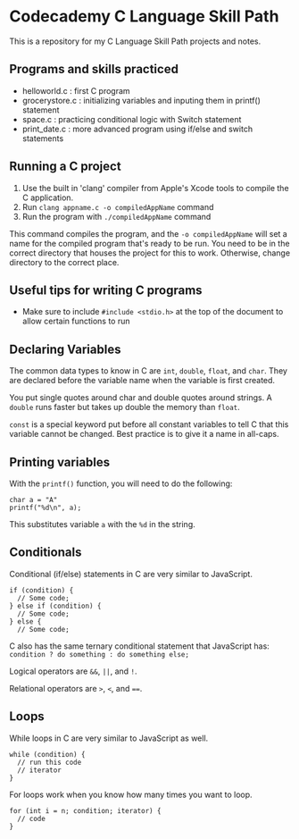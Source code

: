 # Codecademy C Language Skill Path
This is a repository for my C Language Skill Path projects and notes.

## Programs and skills practiced
- helloworld.c : first C program
- grocerystore.c : initializing variables and inputing them in printf() statement
- space.c : practicing conditional logic with Switch statement
- print_date.c : more advanced program using if/else and switch statements

## Running a C project
1. Use the built in 'clang' compiler from Apple's Xcode tools to compile the C application.
2. Run `clang appname.c -o compiledAppName` command
3. Run the program with `./compiledAppName` command

This command compiles the program, and the `-o compiledAppName` will set a name for the compiled program that's ready to be run. You need to be in the correct directory that houses the project for this to work. Otherwise, change directory to the correct place.

## Useful tips for writing C programs
- Make sure to include `#include <stdio.h>` at the top of the document to allow certain functions to run

## Declaring Variables
The common data types to know in C are `int`, `double`, `float`, and `char`. They are declared before the variable name when the variable is first created.

You put single quotes around char and double quotes around strings. A `double` runs faster but takes up double the memory than `float`.

`const` is a special keyword put before all constant variables to tell C that this variable cannot be changed. Best practice is to give it a name in all-caps.

## Printing variables
With the `printf()` function, you will need to do the following:

```
char a = "A"
printf("%d\n", a);
```
This substitutes variable `a` with the `%d` in the string.

## Conditionals
Conditional (if/else) statements in C are very similar to JavaScript. 
```
if (condition) {
  // Some code;
} else if (condition) {
  // Some code;
} else {
  // Some code;
```
C also has the same ternary conditional statement that JavaScript has:
`condition ? do something : do something else;`

Logical operators are `&&`, `||`, and `!`.

Relational operators are `>`, `<`, and `==`.

## Loops
While loops in C are very similar to JavaScript as well.
```
while (condition) {
  // run this code
  // iterator
}
```
For loops work when you know how many times you want to loop.
```
for (int i = n; condition; iterator) {
  // code
}
```
